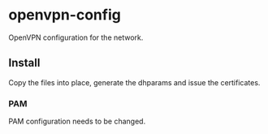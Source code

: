 # openvpn-config

OpenVPN configuration for the network.

## Install

Copy the files into place, generate the dhparams and issue the certificates.

### PAM 

PAM configuration needs to be changed.
